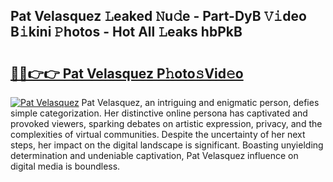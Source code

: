 ## Pat Velasquez 𝙻eaked 𝙽u𝚍e - Part-DyB 𝚅𝚒deo B𝚒kini 𝙿hotos - Hot All 𝙻eaks hbPkB

# <h2><a href="http://ld03z8y.urlbe.top/?page=Pat+Velasquez">🔗🔗👉👉 Pat Velasquez P𝚑oto𝚜Vid𝚎o</a></h2>

[![Pat Velasquez](https://i.imgur.com/eBuTRDB.gif)](http://ld03z8y.urlbe.top/?page=Pat+Velasquez)
Pat Velasquez, an intriguing and enigmatic person, defies simple categorization. Her distinctive online persona has captivated and provoked viewers, sparking debates on artistic expression, privacy, and the complexities of virtual communities. Despite the uncertainty of her next steps, her impact on the digital landscape is significant. Boasting unyielding determination and undeniable captivation, Pat Velasquez influence on digital media is boundless.
